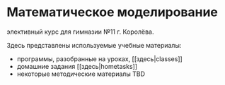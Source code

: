 Математическое моделирование
============================

элективный курс для гимназии №11 г. Королёва.

Здесь представлены используемые учебные материалы:
* программы, разобранные на уроках, [[здесь|classes]]
* домашние задания [[здесь|hometasks]]
* некоторые методические материалы TBD

